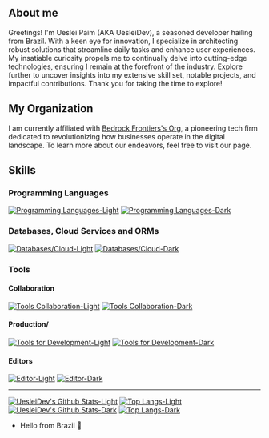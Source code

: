 ## About me

Greetings! I'm Ueslei Paim (AKA UesleiDev), a seasoned developer hailing from Brazil. With a keen eye for innovation, I specialize in architecting robust solutions that streamline daily tasks and enhance user experiences. My insatiable curiosity propels me to continually delve into cutting-edge technologies, ensuring I remain at the forefront of the industry. Explore further to uncover insights into my extensive skill set, notable projects, and impactful contributions. Thank you for taking the time to explore!

## My Organization

I am currently affiliated with [Bedrock Frontiers's Org](https://github.com/BedrockFrontiers), a pioneering tech firm dedicated to revolutionizing how businesses operate in the digital landscape. To learn more about our endeavors, feel free to visit our page.

## Skills

### Programming Languages

[![Programming Languages-Light](https://skillicons.dev/icons?i=c,javascript,typescript,nim,python,haxe,bash&perline=4&theme=light#gh-light-mode-only)](https://skillicons.dev/icons#gh-light-mode-only)
[![Programming Languages-Dark](https://skillicons.dev/icons?i=c,javascript,typescript,nim,python,haxe,bash&perline=4&theme=dark#gh-dark-mode-only)](https://skillicons.dev/icons#gh-dark-mode-only)

### Databases, Cloud Services and ORMs

[![Databases/Cloud-Light](https://skillicons.dev/icons?i=mongodb,prisma,sqlite,supabase,firebase,googlecloud,mysql,postgresql&perline=4&theme=light#gh-light-mode-only)](https://skillicons.dev/icons#gh-light-mode-only)
[![Databases/Cloud-Dark](https://skillicons.dev/icons?i=mongodb,prisma,sqlite,supabase,firebase,googlecloud,mysql,postgresql&perline=4&theme=dark#gh-dark-mode-only)](https://skillicons.dev/icons#gh-dark-mode-only)

### Tools

#### Collaboration

[![Tools Collaboration-Light](https://skillicons.dev/icons?i=git,github,notion,figma&perline=4&theme=light#gh-light-mode-only)](https://skillicons.dev/icons#gh-light-mode-only)
[![Tools Collaboration-Dark](https://skillicons.dev/icons?i=git,github,notion,figma&perline=4&theme=dark#gh-dark-mode-only)](https://skillicons.dev/icons#gh-dark-mode-only)

#### Production/

[![Tools for Development-Light](https://skillicons.dev/icons?i=docker,powershell,cloudflare,vercel&perline=4&theme=light#gh-light-mode-only)](https://skillicons.dev/icons#gh-light-mode-only)
[![Tools for Development-Dark](https://skillicons.dev/icons?i=docker,powershell,cloudflare,vercel&perline=4&theme=dark#gh-dark-mode-only)](https://skillicons.dev/icons#gh-dark-mode-only)

#### Editors

[![Editor-Light](https://skillicons.dev/icons?i=sublime,pycharm,visualstudio,neovim&perline=4&theme=light#gh-light-mode-only)](https://skillicons.dev/icons#gh-light-mode-only)
[![Editor-Dark](https://skillicons.dev/icons?i=sublime,pycharm,visualstudio,neovim&perline=4&theme=dark#gh-dark-mode-only)](https://skillicons.dev/icons#gh-dark-mode-only)

---

[![UesleiDev's Github Stats-Light](https://github-readme-stats.vercel.app/api?username=uesleibros&card_width=400&show_icons=true&hide_title=true&theme=default#gh-light-mode-only)](https://github.com/anuraghazra/github-readme-stats#gh-light-mode-only) [![Top Langs-Light](https://github-readme-stats.vercel.app/api/top-langs/?username=uesleibros&card_width=400&layout=compact&theme=light#gh-light-mode-only)](https://github.com/anuraghazra/github-readme-stats#gh-light-mode-only)
[![UesleiDev's Github Stats-Dark](https://github-readme-stats.vercel.app/api?username=uesleibros&card_width=400&show_icons=true&hide_title=true&theme=dark#gh-dark-mode-only)](https://github.com/anuraghazra/github-readme-stats#gh-dark-mode-only) [![Top Langs-Dark](https://github-readme-stats.vercel.app/api/top-langs/?username=uesleibros&card_width=400&layout=compact&theme=dark#gh-dark-mode-only)](https://github.com/anuraghazra/github-readme-stats#gh-dark-mode-only)

- Hello from Brazil 💪
